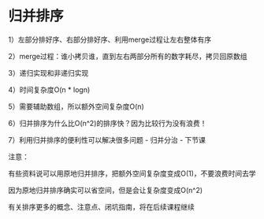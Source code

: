 # 归并排序

1）左部分排好序、右部分排好序、利用merge过程让左右整体有序

2）merge过程：谁小拷贝谁，直到左右两部分所有的数字耗尽，拷贝回原数组

3）递归实现和非递归实现

4）时间复杂度O(n * logn)

5）需要辅助数组，所以额外空间复杂度O(n)

6）归并排序为什么比O(n^2)的排序快？因为比较行为没有浪费！

7）利用归并排序的便利性可以解决很多问题 - 归并分治 - 下节课

注意：

有些资料说可以用原地归并排序，把额外空间复杂度变成O(1)，不要浪费时间去学

因为原地归并排序确实可以省空间，但是会让复杂度变成O(n^2)

有关排序更多的概念、注意点、闭坑指南，将在后续课程继续